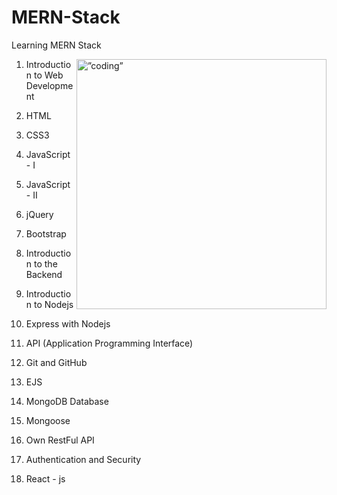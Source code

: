 # MERN-Stack
Learning MERN Stack

<img align="right" alt=”coding” height="400" width="400" src="https://tutedude.com/refundassets/recipe1.png">


1) Introduction to Web Development

2) HTML

3) CSS3

4) JavaScript - I

5) JavaScript - II

6) jQuery

7) Bootstrap

8) Introduction to the Backend 

9) Introduction to Nodejs

10) Express with Nodejs

11) API (Application Programming Interface)

12) Git and GitHub

13) EJS

14) MongoDB Database

15) Mongoose

16) Own RestFul API

17) Authentication and Security

18) React - js
